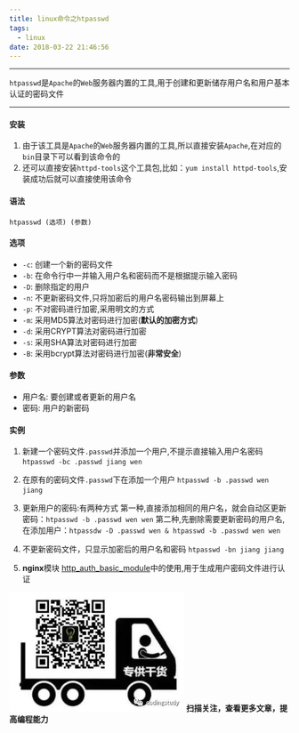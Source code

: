 ```yaml
---
title: linux命令之htpasswd
tags:
  - linux
date: 2018-03-22 21:46:56
---
```


--------------------------------------------------

`htpasswd`是`Apache`的`Web`服务器内置的工具,用于创建和更新储存用户名和用户基本认证的密码文件

-------------------------------------------------
<!--more-->

#### 安装

1. 由于该工具是`Apache`的`Web`服务器内置的工具,所以直接安装`Apache`,在对应的`bin`目录下可以看到该命令的
2. 还可以直接安装`httpd-tools`这个工具包,比如：`yum install httpd-tools`,安装成功后就可以直接使用该命令

#### 语法

`htpasswd (选项) (参数)`

#### 选项

* `-c`: 创建一个新的密码文件
* `-b`: 在命令行中一并输入用户名和密码而不是根据提示输入密码
* `-D`: 删除指定的用户
* `-n`: 不更新密码文件,只将加密后的用户名密码输出到屏幕上
* `-p`: 不对密码进行加密,采用明文的方式
* `-m`: 采用MD5算法对密码进行加密(**默认的加密方式**)
* `-d`: 采用CRYPT算法对密码进行加密
* `-s`: 采用SHA算法对密码进行加密
* `-B`: 采用bcrypt算法对密码进行加密(**非常安全**)

#### 参数

* 用户名: 要创建或者更新的用户名
* 密码: 用户的新密码

#### 实例

1. 新建一个密码文件`.passwd`并添加一个用户,不提示直接输入用户名密码
    `htpasswd -bc .passwd jiang wen`

2. 在原有的密码文件`.passwd`下在添加一个用户
    `htpasswd -b .passwd wen jiang`

3. 更新用户的密码:有两种方式
 第一种,直接添加相同的用户名，就会自动区更新密码：`htpasswd -b .passwd wen wen`
 第二种,先删除需要更新密码的用户名,在添加用户：`htpassdw -D .passwd wen & htpasswd -b .passwd wen wen`

4. 不更新密码文件，只显示加密后的用户名和密码 
    `htpasswd -bn jiang jiang`

5. **nginx**模块 [http_auth_basic_module](http://nginx.org/en/docs/http/ngx_http_auth_basic_module.html)中的使用,用于生成用户密码文件进行认证

![alt](/images/Wechatcode.jpg)
**扫描关注，查看更多文章，提高编程能力**